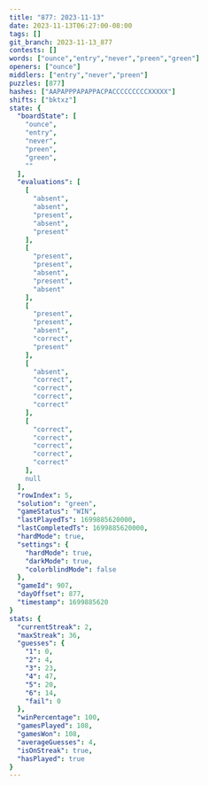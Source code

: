 ```yaml
---
title: "877: 2023-11-13"
date: 2023-11-13T06:27:00-08:00
tags: []
git_branch: 2023-11-13_877
contests: []
words: ["ounce","entry","never","preen","green"]
openers: ["ounce"]
middlers: ["entry","never","preen"]
puzzles: [877]
hashes: ["AAPAPPPAPAPPACPACCCCCCCCCXXXXX"]
shifts: ["bktxz"]
state: {
  "boardState": [
    "ounce",
    "entry",
    "never",
    "preen",
    "green",
    ""
  ],
  "evaluations": [
    [
      "absent",
      "absent",
      "present",
      "absent",
      "present"
    ],
    [
      "present",
      "present",
      "absent",
      "present",
      "absent"
    ],
    [
      "present",
      "present",
      "absent",
      "correct",
      "present"
    ],
    [
      "absent",
      "correct",
      "correct",
      "correct",
      "correct"
    ],
    [
      "correct",
      "correct",
      "correct",
      "correct",
      "correct"
    ],
    null
  ],
  "rowIndex": 5,
  "solution": "green",
  "gameStatus": "WIN",
  "lastPlayedTs": 1699885620000,
  "lastCompletedTs": 1699885620000,
  "hardMode": true,
  "settings": {
    "hardMode": true,
    "darkMode": true,
    "colorblindMode": false
  },
  "gameId": 907,
  "dayOffset": 877,
  "timestamp": 1699885620
}
stats: {
  "currentStreak": 2,
  "maxStreak": 36,
  "guesses": {
    "1": 0,
    "2": 4,
    "3": 23,
    "4": 47,
    "5": 20,
    "6": 14,
    "fail": 0
  },
  "winPercentage": 100,
  "gamesPlayed": 108,
  "gamesWon": 108,
  "averageGuesses": 4,
  "isOnStreak": true,
  "hasPlayed": true
}
---
```

<!-- more -->

